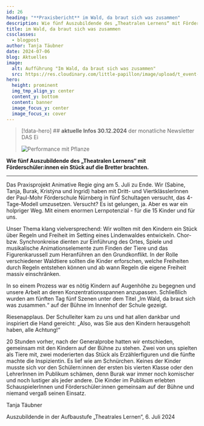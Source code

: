 ```yaml
---
id: 26
heading: "**Praxisbericht** im Wald, da braut sich was zusammen"
description: Wie fünf Auszubildende des „Theatralen Lernens“ mit Förderschüler:innen ein Stück auf die Bretter brachten.
title: im Wald, da braut sich was zusammen
cssclasses:
  - blogpost
author: Tanja Täubner
date: 2024-07-06
blog: Aktuelles
image:
  alt: Aufführung "Im Wald, da braut sich was zusammen"
  src: https://res.cloudinary.com/little-papillon/image/upload/t_event-banner-smart/v1735578183/dasei/im_wald_da_braut_sich_was_zusammen_vgfvjm.jpg
hero:
  height: prominent  
  img_tmp_align_y: center
  content_y: bottom
  content: banner
  image_focus_y: center
  image_focus_x: cover
---
```

> [!data-hero] ## **aktuelle Infos 30.12.2024** der monatliche Newsletter DAS Ei
> 
> ![Performance mit Pflanze](https://res.cloudinary.com/little-papillon/image/upload/t_event-banner-smart/v1735578183/dasei/im_wald_da_braut_sich_was_zusammen_vgfvjm.jpg)

<!-- PUBLISH-FROM-HERE -->
**Wie fünf Auszubildende des „Theatralen Lernens“ mit Förderschüler:innen ein Stück auf die Bretter brachten.**

---

Das Praxisprojekt Animative Regie ging am 5. Juli zu Ende. Wir (Sabine, Tanja, Burak, Kristýna und Ingrid) haben mit Dritt- und ViertklässlerInnen der Paul-Mohr Förderschule Nürnberg in fünf Schultagen versucht, das 4-Tage-Modell umzusetzen. Versucht? Es ist gelungen, ja. Aber es war ein holpriger Weg. Mit einem enormen Lernpotenzial - für die 15 Kinder und für uns. 

Unser Thema klang vielversprechend: Wir wollten mit den Kindern ein Stück über Regeln und Freiheit im Setting eines Lindenwaldes entwickeln. Chor- bzw. Synchronkreise dienten zur Einführung des Ortes, Spiele und musikalische Animationselemente zum Finden der Tiere und das Figurenkarussell zum Heranführen an den Grundkonflikt. In der Rolle verschiedener Waldtiere sollten die Kinder erforschen, welche Freiheiten durch Regeln entstehen können und ab wann Regeln die eigene Freiheit massiv einschränken.   

In so einem Prozess war es nötig Kindern auf Augenhöhe zu begegnen und unsere Arbeit an deren Konzentrationsspannen anzupassen. Schließlich wurden am fünften Tag fünf Szenen unter dem Titel „Im Wald, da braut sich was zusammen.“ auf der Bühne im Innenhof der Schule gezeigt.  

Riesenapplaus. Der Schulleiter kam zu uns und hat allen dankbar und inspiriert die Hand gereicht: „Also, was Sie aus den Kindern herausgeholt haben, alle Achtung!“ 

20 Stunden vorher, nach der Generalprobe hatten wir entschieden, gemeinsam mit den Kindern auf der Bühne zu stehen. Zwei von uns spielten als Tiere mit, zwei moderierten das Stück als Erzählerfiguren und die fünfte machte die Inspizientin. Es lief wie am Schnürchen. Keines der Kinder musste sich vor den Schülern:innen der ersten bis vierten Klasse oder den LehrerInnen im Publikum schämen, denn Burak war immer noch komischer und noch lustiger als jeder andere. Die Kinder im Publikum erlebten SchauspielerInnen und Förderschüler:innen gemeinsam auf der Bühne und niemand vergaß seinen Einsatz. 

Tanja Täubner

Auszubildende in der Aufbaustufe „Theatrales Lernen“, 6. Juli 2024